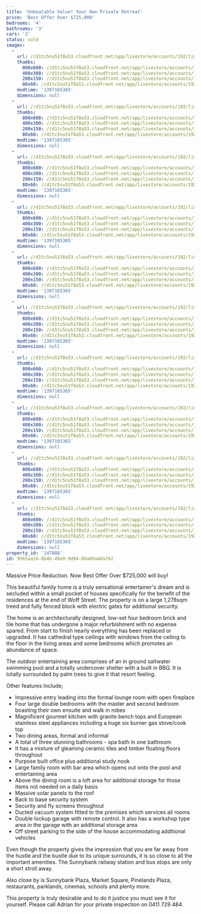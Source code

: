 ```yaml
---
title: 'Unbeatable Value! Your Own Private Retreat'
price: 'Best Offer Over $725,000'
bedrooms: '4'
bathrooms: '3'
cars: '2'
status: sold
images:
  -
    url: //d1tc5nu51f8a53.cloudfront.net/app/livestore/accounts/192/listings/98196/images/20130521024952-91123_2458823495_20140411032135.jpg
    thumbs:
      800x600: //d1tc5nu51f8a53.cloudfront.net/app/livestore/accounts/192/listings/98196/images/20130521024952-91123_2458823495_20140411032135_800x600.jpg
      400x300: //d1tc5nu51f8a53.cloudfront.net/app/livestore/accounts/192/listings/98196/images/20130521024952-91123_2458823495_20140411032135_400x300.jpg
      200x150: //d1tc5nu51f8a53.cloudfront.net/app/livestore/accounts/192/listings/98196/images/20130521024952-91123_2458823495_20140411032135_200x150.jpg
      80x60: //d1tc5nu51f8a53.cloudfront.net/app/livestore/accounts/192/listings/98196/images/20130521024952-91123_2458823495_20140411032135_80x60.jpg
    modtime: '1397165365'
    dimensions: null
  -
    url: //d1tc5nu51f8a53.cloudfront.net/app/livestore/accounts/192/listings/98196/images/20130521024857-28508_9907109179_20140411032140.jpg
    thumbs:
      800x600: //d1tc5nu51f8a53.cloudfront.net/app/livestore/accounts/192/listings/98196/images/20130521024857-28508_9907109179_20140411032140_800x600.jpg
      400x300: //d1tc5nu51f8a53.cloudfront.net/app/livestore/accounts/192/listings/98196/images/20130521024857-28508_9907109179_20140411032140_400x300.jpg
      200x150: //d1tc5nu51f8a53.cloudfront.net/app/livestore/accounts/192/listings/98196/images/20130521024857-28508_9907109179_20140411032140_200x150.jpg
      80x60: //d1tc5nu51f8a53.cloudfront.net/app/livestore/accounts/192/listings/98196/images/20130521024857-28508_9907109179_20140411032140_80x60.jpg
    modtime: '1397165365'
    dimensions: null
  -
    url: //d1tc5nu51f8a53.cloudfront.net/app/livestore/accounts/192/listings/98196/images/20130521024902-54922_7102344223_20140411032140.jpg
    thumbs:
      800x600: //d1tc5nu51f8a53.cloudfront.net/app/livestore/accounts/192/listings/98196/images/20130521024902-54922_7102344223_20140411032140_800x600.jpg
      400x300: //d1tc5nu51f8a53.cloudfront.net/app/livestore/accounts/192/listings/98196/images/20130521024902-54922_7102344223_20140411032140_400x300.jpg
      200x150: //d1tc5nu51f8a53.cloudfront.net/app/livestore/accounts/192/listings/98196/images/20130521024902-54922_7102344223_20140411032140_200x150.jpg
      80x60: //d1tc5nu51f8a53.cloudfront.net/app/livestore/accounts/192/listings/98196/images/20130521024902-54922_7102344223_20140411032140_80x60.jpg
    modtime: '1397165365'
    dimensions: null
  -
    url: //d1tc5nu51f8a53.cloudfront.net/app/livestore/accounts/192/listings/98196/images/20130521024918-10054_2305101612_20140411032140.jpg
    thumbs:
      800x600: //d1tc5nu51f8a53.cloudfront.net/app/livestore/accounts/192/listings/98196/images/20130521024918-10054_2305101612_20140411032140_800x600.jpg
      400x300: //d1tc5nu51f8a53.cloudfront.net/app/livestore/accounts/192/listings/98196/images/20130521024918-10054_2305101612_20140411032140_400x300.jpg
      200x150: //d1tc5nu51f8a53.cloudfront.net/app/livestore/accounts/192/listings/98196/images/20130521024918-10054_2305101612_20140411032140_200x150.jpg
      80x60: //d1tc5nu51f8a53.cloudfront.net/app/livestore/accounts/192/listings/98196/images/20130521024918-10054_2305101612_20140411032140_80x60.jpg
    modtime: '1397165365'
    dimensions: null
  -
    url: //d1tc5nu51f8a53.cloudfront.net/app/livestore/accounts/192/listings/98196/images/20130521024929-60775_8103880640_20140411032140.jpg
    thumbs:
      800x600: //d1tc5nu51f8a53.cloudfront.net/app/livestore/accounts/192/listings/98196/images/20130521024929-60775_8103880640_20140411032140_800x600.jpg
      400x300: //d1tc5nu51f8a53.cloudfront.net/app/livestore/accounts/192/listings/98196/images/20130521024929-60775_8103880640_20140411032140_400x300.jpg
      200x150: //d1tc5nu51f8a53.cloudfront.net/app/livestore/accounts/192/listings/98196/images/20130521024929-60775_8103880640_20140411032140_200x150.jpg
      80x60: //d1tc5nu51f8a53.cloudfront.net/app/livestore/accounts/192/listings/98196/images/20130521024929-60775_8103880640_20140411032140_80x60.jpg
    modtime: '1397165365'
    dimensions: null
  -
    url: //d1tc5nu51f8a53.cloudfront.net/app/livestore/accounts/192/listings/98196/images/20130521024913-35493_6463258774_20140411032140.jpg
    thumbs:
      800x600: //d1tc5nu51f8a53.cloudfront.net/app/livestore/accounts/192/listings/98196/images/20130521024913-35493_6463258774_20140411032140_800x600.jpg
      400x300: //d1tc5nu51f8a53.cloudfront.net/app/livestore/accounts/192/listings/98196/images/20130521024913-35493_6463258774_20140411032140_400x300.jpg
      200x150: //d1tc5nu51f8a53.cloudfront.net/app/livestore/accounts/192/listings/98196/images/20130521024913-35493_6463258774_20140411032140_200x150.jpg
      80x60: //d1tc5nu51f8a53.cloudfront.net/app/livestore/accounts/192/listings/98196/images/20130521024913-35493_6463258774_20140411032140_80x60.jpg
    modtime: '1397165365'
    dimensions: null
  -
    url: //d1tc5nu51f8a53.cloudfront.net/app/livestore/accounts/192/listings/98196/images/20130521024923-54411_590242464_20140411032145.jpg
    thumbs:
      800x600: //d1tc5nu51f8a53.cloudfront.net/app/livestore/accounts/192/listings/98196/images/20130521024923-54411_590242464_20140411032145_800x600.jpg
      400x300: //d1tc5nu51f8a53.cloudfront.net/app/livestore/accounts/192/listings/98196/images/20130521024923-54411_590242464_20140411032145_400x300.jpg
      200x150: //d1tc5nu51f8a53.cloudfront.net/app/livestore/accounts/192/listings/98196/images/20130521024923-54411_590242464_20140411032145_200x150.jpg
      80x60: //d1tc5nu51f8a53.cloudfront.net/app/livestore/accounts/192/listings/98196/images/20130521024923-54411_590242464_20140411032145_80x60.jpg
    modtime: '1397165365'
    dimensions: null
  -
    url: //d1tc5nu51f8a53.cloudfront.net/app/livestore/accounts/192/listings/98196/images/20130521024908-56696_7393959319_20140411032144.jpg
    thumbs:
      800x600: //d1tc5nu51f8a53.cloudfront.net/app/livestore/accounts/192/listings/98196/images/20130521024908-56696_7393959319_20140411032144_800x600.jpg
      400x300: //d1tc5nu51f8a53.cloudfront.net/app/livestore/accounts/192/listings/98196/images/20130521024908-56696_7393959319_20140411032144_400x300.jpg
      200x150: //d1tc5nu51f8a53.cloudfront.net/app/livestore/accounts/192/listings/98196/images/20130521024908-56696_7393959319_20140411032144_200x150.jpg
      80x60: //d1tc5nu51f8a53.cloudfront.net/app/livestore/accounts/192/listings/98196/images/20130521024908-56696_7393959319_20140411032144_80x60.jpg
    modtime: '1397165365'
    dimensions: null
  -
    url: //d1tc5nu51f8a53.cloudfront.net/app/livestore/accounts/192/listings/98196/images/20130521024935-85664_3320823996_20140411032145.jpg
    thumbs:
      800x600: //d1tc5nu51f8a53.cloudfront.net/app/livestore/accounts/192/listings/98196/images/20130521024935-85664_3320823996_20140411032145_800x600.jpg
      400x300: //d1tc5nu51f8a53.cloudfront.net/app/livestore/accounts/192/listings/98196/images/20130521024935-85664_3320823996_20140411032145_400x300.jpg
      200x150: //d1tc5nu51f8a53.cloudfront.net/app/livestore/accounts/192/listings/98196/images/20130521024935-85664_3320823996_20140411032145_200x150.jpg
      80x60: //d1tc5nu51f8a53.cloudfront.net/app/livestore/accounts/192/listings/98196/images/20130521024935-85664_3320823996_20140411032145_80x60.jpg
    modtime: '1397165365'
    dimensions: null
  -
    url: //d1tc5nu51f8a53.cloudfront.net/app/livestore/accounts/192/listings/98196/images/20130521024943-28398_1610265234_20140411032145.jpg
    thumbs:
      800x600: //d1tc5nu51f8a53.cloudfront.net/app/livestore/accounts/192/listings/98196/images/20130521024943-28398_1610265234_20140411032145_800x600.jpg
      400x300: //d1tc5nu51f8a53.cloudfront.net/app/livestore/accounts/192/listings/98196/images/20130521024943-28398_1610265234_20140411032145_400x300.jpg
      200x150: //d1tc5nu51f8a53.cloudfront.net/app/livestore/accounts/192/listings/98196/images/20130521024943-28398_1610265234_20140411032145_200x150.jpg
      80x60: //d1tc5nu51f8a53.cloudfront.net/app/livestore/accounts/192/listings/98196/images/20130521024943-28398_1610265234_20140411032145_80x60.jpg
    modtime: '1397165365'
    dimensions: null
property_id: '147888'
id: 9565aa16-6b4b-49a9-9d94-06a69a4da762
---
```

Massive Price Reduction. Now Best Offer Over $725,000 will buy! 

This beautiful family home is a truly sensational entertainer's dream and is secluded within a small pocket of houses specifically for the benefit of the residences at the end of Woff Street. The property is on a large 1,278sqm treed and fully fenced block with electric gates for additional security.

The home is an architecturally designed, low-set four bedroom brick and tile home that has undergone a major refurbishment with no expense spared. From start to finish nearly everything has been replaced or upgraded. It has cathedral type ceilings with windows from the ceiling to the floor in the living areas and some bedrooms which promotes an abundance of space.

The outdoor entertaining area comprises of an in ground saltwater swimming pool and a totally undercover shelter with a built in BBQ. It is totally surrounded by palm trees to give it that resort feeling.

Other features Include;
* Impressive entry leading into the formal lounge room with open fireplace
* Four large double bedrooms with the master and second bedroom boasting their own ensuite and walk in robes
* Magnificent gourmet kitchen with granite bench tops and European stainless steel appliances including a huge six burner gas stove/cook top
* Two dining areas, formal and informal
* A total of three stunning bathrooms - spa bath in one bathroom
* It has a mixture of gleaming ceramic tiles and timber floating floors throughout
* Purpose built office plus additional study nook
* Large family room with bar area which opens out onto the pool and entertaining area
* Above the dining room is a loft area for additional storage for those items not needed on a daily basis
* Massive solar panels to the roof
* Back to base security system
* Security and fly screens throughout
* Ducted vacuum system fitted to the premises which services all rooms
* Double lockup garage with remote control. It also has a workshop type area in the garage with an additional storage area
* Off street parking to the side of the house accommodating additional vehicles

Even though the property gives the impression that you are far away from the hustle and the bustle due to its unique surrounds, it is so close to all the important amenities. The Sunnybank railway station and bus stops are only a short stroll away.

Also close by is Sunnybank Plaza, Market Square, Pinelands Plaza, restaurants, parklands, cinemas, schools and plenty more.

This property is truly desirable and to do it justice you must see it for yourself.
Please call Adrian for your private inspection on 0411 729 484.